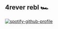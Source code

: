 ## 4rever rebl 🏎️

[![spotify-github-profile](https://spotify-github-profile.kittinanx.com/api/view?uid=rx4uzykpzmhqn59m6fasu49jd&cover_image=true&theme=natemoo-re&show_offline=false&background_color=000000&interchange=true&bar_color=00ff00&bar_color_cover=false)](https://spotify-github-profile.kittinanx.com/api/view?uid=rx4uzykpzmhqn59m6fasu49jd&redirect=true)

